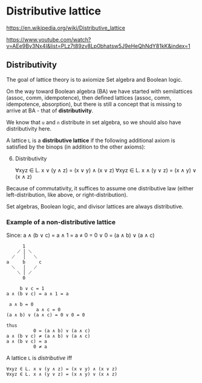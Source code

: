 # Distributive lattice

https://en.wikipedia.org/wiki/Distributive_lattice

https://www.youtube.com/watch?v=AEe9Bv3Nx4I&list=PLz7t89zv8Lp0bhatsw5J9eHeQhNdY81kK&index=1

## Distributivity

The goal of lattice theory is to axiomize Set algebra and Boolean logic.

On the way toward Boolean algebra (BA) we have started with semilattices (assoc, comm, idempotence), then defined lattices (assoc, comm, idempotence, absorption), but there is still a concept that is missing to arrive at BA - that of **distributivity**.

We know that `∪` and `∩` distribute in set algebra, so we should also have distributivity here.

A lattice `L` is a **distributive lattice** if the following additional
axiom is satisfied by the binops (in addition to the other axioms):

6. Distributivity

    ∀xyz ∈ L. x ∨ (y ∧ z) = (x ∨ y) ∧ (x ∨ z)
    ∀xyz ∈ L. x ∧ (y ∨ z) = (x ∧ y) ∨ (x ∧ z)

Because of commutativity, it suffices to assume one distributive law (either left-distribution, like above, or right-distribution).

Set algebras, Boolean logic, and divisor lattices are always distributive.

### Example of a non-distributive lattice

Since: a ∧ (b ∨ c) = a ∧ 1 = a ≠ 0 = 0 ∨ 0 = (a ∧ b) ∨ (a ∧ c)

```
      1
    ⟋ │ ⟍
  ⟋   │   ⟍
a     b     c
  ⟍   │   ⟋
    ⟍ │ ⟋
      0

     b ∨ c = 1
a ∧ (b ∨ c) = a ∧ 1 = a

 a ∧ b = 0
           a ∧ c = 0
(a ∧ b) ∨ (a ∧ c) = 0 ∨ 0 = 0

thus
          0 = (a ∧ b) ∨ (a ∧ c)
a ∧ (b ∨ c) ≠ (a ∧ b) ∨ (a ∧ c)
a ∧ (b ∨ c) = a
          0 ≠ a
```

A lattice `L` is *distributive* iff 

    ∀xyz ∈ L. x ∨ (y ∧ z) = (x ∨ y) ∧ (x ∨ z)
    ∀xyz ∈ L. x ∧ (y ∨ z) = (x ∧ y) ∨ (x ∧ z)
